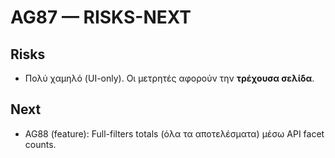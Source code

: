 # AG87 — RISKS-NEXT
## Risks
- Πολύ χαμηλό (UI-only). Οι μετρητές αφορούν την **τρέχουσα σελίδα**.
## Next
- AG88 (feature): Full-filters totals (όλα τα αποτελέσματα) μέσω API facet counts.
